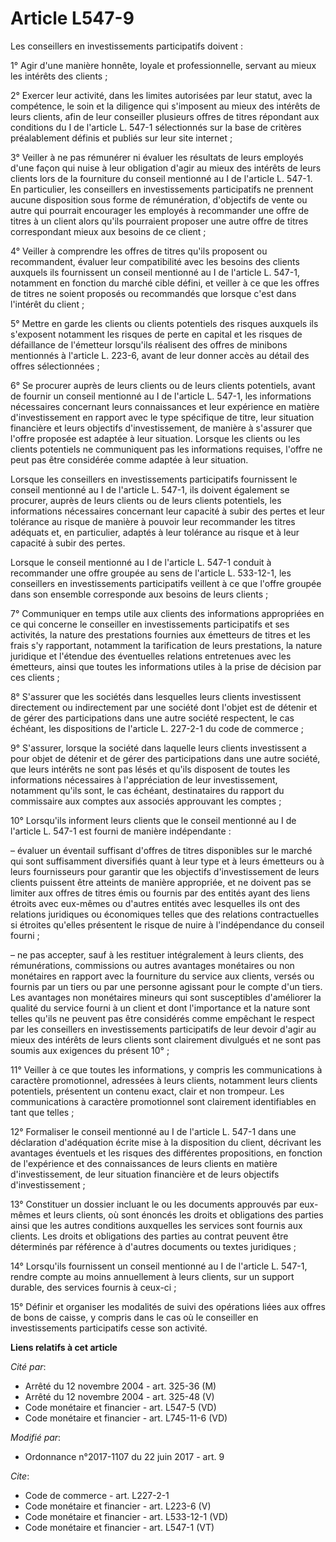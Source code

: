 # Article L547-9

Les conseillers en investissements participatifs doivent :

1° Agir d'une manière honnête, loyale et professionnelle, servant au mieux les intérêts des clients ;

2° Exercer leur activité, dans les limites autorisées par leur statut, avec la compétence, le soin et la diligence qui
s'imposent au mieux des intérêts de leurs clients, afin de leur conseiller plusieurs offres de titres répondant aux
conditions du I de l'article L. 547-1 sélectionnés sur la base de critères préalablement définis et publiés sur leur site
internet ;

3° Veiller à ne pas rémunérer ni évaluer les résultats de leurs employés d'une façon qui nuise à leur obligation d'agir au
mieux des intérêts de leurs clients lors de la fourniture du conseil mentionné au I de l'article L. 547-1. En particulier,
les conseillers en investissements participatifs ne prennent aucune disposition sous forme de rémunération, d'objectifs de
vente ou autre qui pourrait encourager les employés à recommander une offre de titres à un client alors qu'ils pourraient
proposer une autre offre de titres correspondant mieux aux besoins de ce client ;

4° Veiller à comprendre les offres de titres qu'ils proposent ou recommandent, évaluer leur compatibilité avec les besoins
des clients auxquels ils fournissent un conseil mentionné au I de l'article L. 547-1, notamment en fonction du marché cible
défini, et veiller à ce que les offres de titres ne soient proposés ou recommandés que lorsque c'est dans l'intérêt du
client ;

5° Mettre en garde les clients ou clients potentiels des risques auxquels ils s'exposent notamment les risques de perte en
capital et les risques de défaillance de l'émetteur lorsqu'ils réalisent des offres de minibons mentionnés à l'article L.
223-6, avant de leur donner accès au détail des offres sélectionnées ;

6° Se procurer auprès de leurs clients ou de leurs clients potentiels, avant de fournir un conseil mentionné au I de
l'article L. 547-1, les informations nécessaires concernant leurs connaissances et leur expérience en matière
d'investissement en rapport avec le type spécifique de titre, leur situation financière et leurs objectifs d'investissement,
de manière à s'assurer que l'offre proposée est adaptée à leur situation. Lorsque les clients ou les clients potentiels ne
communiquent pas les informations requises, l'offre ne peut pas être considérée comme adaptée à leur situation.

Lorsque les conseillers en investissements participatifs fournissent le conseil mentionné au I de l'article L. 547-1, ils
doivent également se procurer, auprès de leurs clients ou de leurs clients potentiels, les informations nécessaires
concernant leur capacité à subir des pertes et leur tolérance au risque de manière à pouvoir leur recommander les titres
adéquats et, en particulier, adaptés à leur tolérance au risque et à leur capacité à subir des pertes.

Lorsque le conseil mentionné au I de l'article L. 547-1 conduit à recommander une offre groupée au sens de l'article L.
533-12-1, les conseillers en investissements participatifs veillent à ce que l'offre groupée dans son ensemble corresponde
aux besoins de leurs clients ;

7° Communiquer en temps utile aux clients des informations appropriées en ce qui concerne le conseiller en investissements
participatifs et ses activités, la nature des prestations fournies aux émetteurs de titres et les frais s'y rapportant,
notamment la tarification de leurs prestations, la nature juridique et l'étendue des éventuelles relations entretenues avec
les émetteurs, ainsi que toutes les informations utiles à la prise de décision par ces clients ;

8° S'assurer que les sociétés dans lesquelles leurs clients investissent directement ou indirectement par une société dont
l'objet est de détenir et de gérer des participations dans une autre société respectent, le cas échéant, les dispositions de
l'article L. 227-2-1 du code de commerce ;

9° S'assurer, lorsque la société dans laquelle leurs clients investissent a pour objet de détenir et de gérer des
participations dans une autre société, que leurs intérêts ne sont pas lésés et qu'ils disposent de toutes les informations
nécessaires à l'appréciation de leur investissement, notamment qu'ils sont, le cas échéant, destinataires du rapport du
commissaire aux comptes aux associés approuvant les comptes ;

10° Lorsqu'ils informent leurs clients que le conseil mentionné au I de l'article L. 547-1 est fourni de manière
indépendante :

– évaluer un éventail suffisant d'offres de titres disponibles sur le marché qui sont suffisamment diversifiés quant à leur
type et à leurs émetteurs ou à leurs fournisseurs pour garantir que les objectifs d'investissement de leurs clients puissent
être atteints de manière appropriée, et ne doivent pas se limiter aux offres de titres émis ou fournis par des entités ayant
des liens étroits avec eux-mêmes ou d'autres entités avec lesquelles ils ont des relations juridiques ou économiques telles
que des relations contractuelles si étroites qu'elles présentent le risque de nuire à l'indépendance du conseil fourni ;

– ne pas accepter, sauf à les restituer intégralement à leurs clients, des rémunérations, commissions ou autres avantages
monétaires ou non monétaires en rapport avec la fourniture du service aux clients, versés ou fournis par un tiers ou par une
personne agissant pour le compte d'un tiers. Les avantages non monétaires mineurs qui sont susceptibles d'améliorer la
qualité du service fourni à un client et dont l'importance et la nature sont telles qu'ils ne peuvent pas être considérés
comme empêchant le respect par les conseillers en investissements participatifs de leur devoir d'agir au mieux des intérêts
de leurs clients sont clairement divulgués et ne sont pas soumis aux exigences du présent 10° ;

11° Veiller à ce que toutes les informations, y compris les communications à caractère promotionnel, adressées à leurs
clients, notamment leurs clients potentiels, présentent un contenu exact, clair et non trompeur. Les communications à
caractère promotionnel sont clairement identifiables en tant que telles ;

12° Formaliser le conseil mentionné au I de l'article L. 547-1 dans une déclaration d'adéquation écrite mise à la disposition
du client, décrivant les avantages éventuels et les risques des différentes propositions, en fonction de l'expérience et des
connaissances de leurs clients en matière d'investissement, de leur situation financière et de leurs objectifs
d'investissement ;

13° Constituer un dossier incluant le ou les documents approuvés par eux-mêmes et leurs clients, où sont énoncés les droits
et obligations des parties ainsi que les autres conditions auxquelles les services sont fournis aux clients. Les droits et
obligations des parties au contrat peuvent être déterminés par référence à d'autres documents ou textes juridiques ;

14° Lorsqu'ils fournissent un conseil mentionné au I de l'article L. 547-1, rendre compte au moins annuellement à leurs
clients, sur un support durable, des services fournis à ceux-ci ;

15° Définir et organiser les modalités de suivi des opérations liées aux offres de bons de caisse, y compris dans le cas où
le conseiller en investissements participatifs cesse son activité.

**Liens relatifs à cet article**

_Cité par_:

  - Arrêté du 12 novembre 2004 - art. 325-36 (M)
  - Arrêté du 12 novembre 2004 - art. 325-48 (V)
  - Code monétaire et financier - art. L547-5 (VD)
  - Code monétaire et financier - art. L745-11-6 (VD)

_Modifié par_:

  - Ordonnance n°2017-1107 du 22 juin 2017 - art. 9

_Cite_:

  - Code de commerce - art. L227-2-1
  - Code monétaire et financier - art. L223-6 (V)
  - Code monétaire et financier - art. L533-12-1 (VD)
  - Code monétaire et financier - art. L547-1 (VT)
